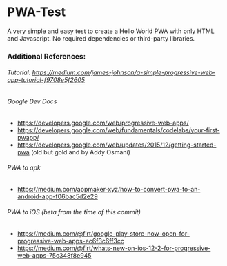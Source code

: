 # PWA-Test
A very simple and easy test to create a Hello World PWA with only HTML and Javascript. No required dependencies or third-party libraries. 

### Additional References:
###### Tutorial: https://medium.com/james-johnson/a-simple-progressive-web-app-tutorial-f9708e5f2605

###### Google Dev Docs
- https://developers.google.com/web/progressive-web-apps/
- https://developers.google.com/web/fundamentals/codelabs/your-first-pwapp/
- https://developers.google.com/web/updates/2015/12/getting-started-pwa (old but gold and by Addy Osmani)

###### PWA to apk
- https://medium.com/appmaker-xyz/how-to-convert-pwa-to-an-android-app-f06bac5d2e29

###### PWA to iOS (beta from the time of this commit)
- https://medium.com/@firt/google-play-store-now-open-for-progressive-web-apps-ec6f3c6ff3cc
- https://medium.com/@firt/whats-new-on-ios-12-2-for-progressive-web-apps-75c348f8e945
